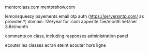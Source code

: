 mentorclass.com
mentorshow.com

lemonsqueezy payements
email otp auth (https://serversmtp.com/ as provider ?)
domain: 12e/year for .com
appwrite 15e/month
hetzner 3.8e/month

comments on class, including responses
administration panel

ecouter les classes ecran eteint
ecouter hors ligne
